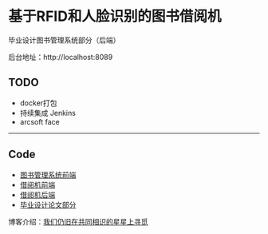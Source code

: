 # 基于RFID和人脸识别的图书借阅机
毕业设计图书管理系统部分（后端）

后台地址：http://localhost:8089

## TODO
- docker打包
- 持续集成 Jenkins
- arcsoft face

---
## Code

- [图书管理系统前端](https://github.com/Atlas-Xu/LibManangement-client)
- [借阅机前端]()
- [借阅机后端]()
- [毕业设计论文部分](https://github.com/Atlas-Xu/Chang_Graduation_thesis)

博客介绍：[我们仍旧在共同相识的星星上寻觅](https://xchub.cn/)



